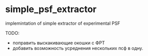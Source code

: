 # simple_psf_extractor
implemintation of simple extractor of experimental PSF

TODO:

- поправить выскакивающие окошки с ФРТ
- добавить возможность усреднения нескольких псф в одну.